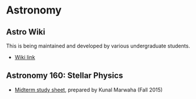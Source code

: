 # Astronomy

## Astro Wiki

This is being maintained and developed by various undergraduate students.

* [Wiki link](http://kartp.astro.berkeley.edu/doku.php)


## Astronomy 160: Stellar Physics 
* [Midterm study sheet](./files/astronomy/astro160_mt_kunalmarwaha_fa15.pdf), prepared by Kunal Marwaha (Fall 2015)
